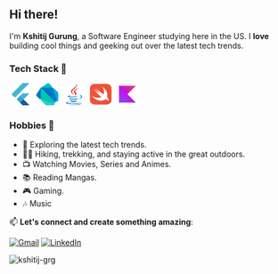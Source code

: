 ## Hi there!


I'm **Kshitij Gurung**, a Software Engineer studying here in the US. I **love** building cool things and geeking out over the latest tech trends.

### Tech Stack 🔨
<p>
<img src="https://github.com/devicons/devicon/blob/master/icons/flutter/flutter-original.svg" title="Flutter" alt="Flutter" width="40" height="40"/>&nbsp;
<img src="https://github.com/devicons/devicon/blob/master/icons/dart/dart-original.svg" title="Dart" alt="Dart" width="40" height="40"/>&nbsp;
<img src="https://github.com/devicons/devicon/blob/master/icons/java/java-original.svg" title="Java" alt="Java" width="40" height="40"/>&nbsp;
<img src="https://github.com/devicons/devicon/blob/master/icons/swift/swift-original.svg" title="Swift" alt="Swift" width="40" height="40"/>&nbsp;
<img src="https://github.com/devicons/devicon/blob/master/icons/kotlin/kotlin-original.svg" title="Kotlin" alt="Kotlin" width="40" height="40"/>&nbsp;
  
</p>

### Hobbies 🎨
- 🤖 Exploring the latest tech trends.
- 🚴‍♂️ Hiking, trekking, and staying active in the great outdoors.
- 📺 Watching Movies, Series and Animes.
- 📚 Reading Mangas.
- 🎮 Gaming.
- 🎶 Music

📫 **Let's connect and create something amazing**:

[![Gmail](https://img.shields.io/badge/%20-Send%20Email-black?color=14171A&labelColor=ef5350&logo=gmail&logoColor=ffffff)](mailto:cheetizgurung@gmail.com?subject=From%20GitHub&body=Hi,%20there.%20Reaching%20you%20from%20GitHub.)
[![LinkedIn](https://img.shields.io/badge/LinkedIn-Connect-blue?style=flat&logo=linkedin)](https://www.linkedin.com/in/cz-gurung/)

<p><img align="left" src="https://github-readme-stats.vercel.app/api/top-langs/?username=kshitij-grg&layout=compact&hide=html&langs_count=6" alt="kshitij-grg" /></p>
